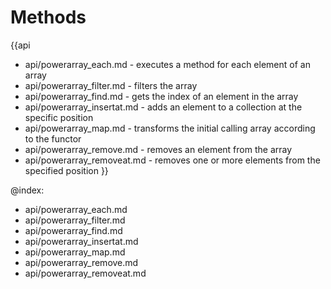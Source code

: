 Methods
=======

{{api
- api/powerarray_each.md - executes a method for each element of an array
- api/powerarray_filter.md - filters the array
- api/powerarray_find.md - gets the index of an element in the array
- api/powerarray_insertat.md - adds an element to a collection at the specific position
- api/powerarray_map.md - transforms the initial calling array according to the functor
- api/powerarray_remove.md - removes an element from the array
- api/powerarray_removeat.md - removes one or more elements from the specified position
}}

@index:
- api/powerarray_each.md
- api/powerarray_filter.md
- api/powerarray_find.md
- api/powerarray_insertat.md
- api/powerarray_map.md
- api/powerarray_remove.md
- api/powerarray_removeat.md


